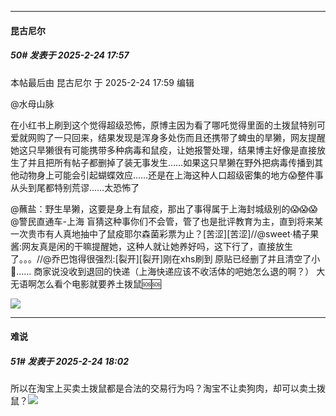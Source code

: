 ﻿
*****

####  昆古尼尔  
##### 50#       发表于 2025-2-24 17:57

 本帖最后由 昆古尼尔 于 2025-2-24 17:59 编辑 

@水母山脉

在小红书上刷到这个觉得超级恐怖，原博主因为看了哪吒觉得里面的土拨鼠特别可爱就网购了一只回来，结果发现是浑身多处伤而且还携带了蜱虫的旱獭，网友提醒她这只旱獭很有可能携带多种病毒和鼠疫，让她报警处理，结果博主好像是直接放生了并且把所有帖子都删掉了装无事发生……如果这只旱獭在野外把病毒传播到其他动物身上可能会引起蝴蝶效应……还是在上海这种人口超级密集的地方😱整件事从头到尾都特别荒谬……太恐怖了

@蘸盐：野生旱獭，这要是身上有鼠疫，那出了事得属于上海封城级别的😱😱😱@警民直通车-上海 盲猜这种事你们不会管，管了也是批评教育为主，直到将来某一次贵市有人真地抽中了鼠疫耶尔森菌彩票为止？[苦涩][苦涩]//@sweet·橘子果酱:网友真是闲的干嘛提醒她，这种人就让她养好吗，这下行了，直接放生了。。。//@乔巴饱得很强烈:[裂开][裂开]刚在xhs刷到 原贴已经删了并且清空了小🍠…… 商家说没收到退回的快递（上海快递应该不收活体的吧她怎么退的啊？） 大无语啊怎么看个电影就要养土拨鼠🆘🆘

<img src="https://p.sda1.dev/22/aca51f8d7274a12a730d440be7e2bdac/CMP_20250224175846915.jpg" referrerpolicy="no-referrer">


*****

####  难说  
##### 51#       发表于 2025-2-24 18:02

所以在淘宝上买卖土拨鼠都是合法的交易行为吗？淘宝不让卖狗肉，却可以卖土拨鼠？<img src="https://static.saraba1st.com/image/smiley/face2017/001.png" referrerpolicy="no-referrer">

